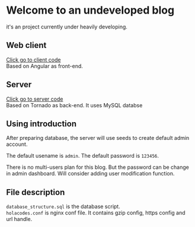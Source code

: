 # Welcome to an undeveloped blog

it's an project currently under heavily developing.

## Web client

[Click go to client code](./web_client/README.md)  
Based on Angular as front-end.

## Server

[Click go to server code](./server/README.md)  
Based on Tornado as back-end.
It uses MySQL databse

## Using introduction

After preparing database, the server will use seeds to create default admin account.

The default usename is `admin`. The default password is `123456`.

There is no multi-users plan for this blog. But the password can be change in admin dashboard. Will consider adding user modification function.

## File description

`database_structure.sql` is the database script.  
`holacodes.conf` is nginx conf file. It contains gzip config, https config and url handle.
